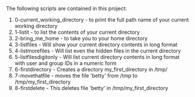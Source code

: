 The following scripts are contained in this project:
   1. 0-current_working_directory - to print the full path name of your current working directory
   2. 1-listit - to list the contents of your current directory
   3. 2-bring_me_home - to take you to your home directory
   4. 3-listfiles - Will show your current directory contents in long format
   5. 4-listmorefiles - Will list even the hidden files in the current directory
   6. 5-listfilesdigitonly - Will list current directory contents in long format with user and group IDs in a numeric form
   7. 6-firstdirectory - Creates a directory my_first_directory in /tmp/
   8. 7-movethatfile - moves the file 'betty' from /tmp to /tmp/my_first_directory
   9. 8-firstdelete - This deletes file 'betty' in /tmp/my_first_directory
   
   
   
    